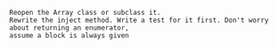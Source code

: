 

    Reopen the Array class or subclass it.
    Rewrite the inject method. Write a test for it first. Don't worry about returning an enumerator,
    assume a block is always given
